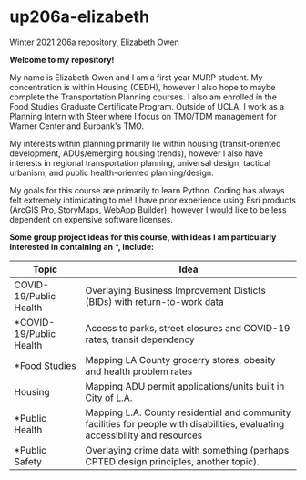 # up206a-elizabeth
Winter 2021 206a repository, Elizabeth Owen

**Welcome to my repository!**


My name is Elizabeth Owen and I am a first year MURP student. My concentration is within Housing (CEDH), however I also hope to maybe complete the Transportation Planning courses. I also am enrolled in the Food Studies Graduate Certificate Program. Outside of UCLA, I work as a Planning Intern with Steer where I focus on TMO/TDM management for Warner Center and Burbank's TMO.

My interests within planning primarily lie within housing (transit-oriented development, ADUs/emerging housing trends), however I also have interests in regional transportation planning, universal design, tactical urbanism, and public health-oriented planning/design.

My goals for this course are primarily to learn Python. Coding has always felt extremely intimidating to me! I have prior experience using Esri products (ArcGIS Pro, StoryMaps, WebApp Builder), however I would like to be less dependent on expensive software licenses.

**Some group project ideas for this course, with ideas I am particularly interested in containing an \*, include:**


Topic |Idea
------|----
COVID-19/Public Health| Overlaying Business Improvement Disticts (BIDs) with return-to-work data
\*COVID-19/Public Health | Access to parks, street closures and COVID-19 rates, transit dependency
\*Food Studies | Mapping LA County grocerry stores, obesity and health problem rates
Housing | Mapping ADU permit applications/units built in City of L.A.
\*Public Health | Mapping L.A. County residential and community facilities for people with disabilities, evaluating accessibility and resources
\*Public Safety | Overlaying crime data with something (perhaps CPTED design principles, another topic).
